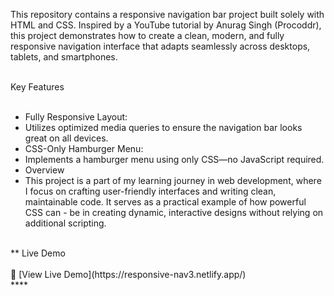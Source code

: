 This repository contains a responsive navigation bar project built solely with HTML and CSS. Inspired by a YouTube tutorial by Anurag Singh (Procoddr), this project demonstrates how to create a clean, modern, and fully responsive navigation interface that adapts seamlessly across desktops, tablets, and smartphones. <br>  <br>

Key Features  <br> <br>
- Fully Responsive Layout:  <br>
- Utilizes optimized media queries to ensure the navigation bar looks great on all devices.  <br>
- CSS-Only Hamburger Menu:  <br>
- Implements a hamburger menu using only CSS—no JavaScript required.  <br>
- Overview  <br>
- This project is a part of my learning journey in web development, where I focus on crafting user-friendly interfaces and writing clean, maintainable code. It serves as a practical example of how powerful CSS can - be in creating dynamic, interactive designs without relying on additional scripting.  <br>
 <br>
 **
 Live Demo <br> <br>
🔗 [View Live Demo](https://responsive-nav3.netlify.app/) <br>
****
